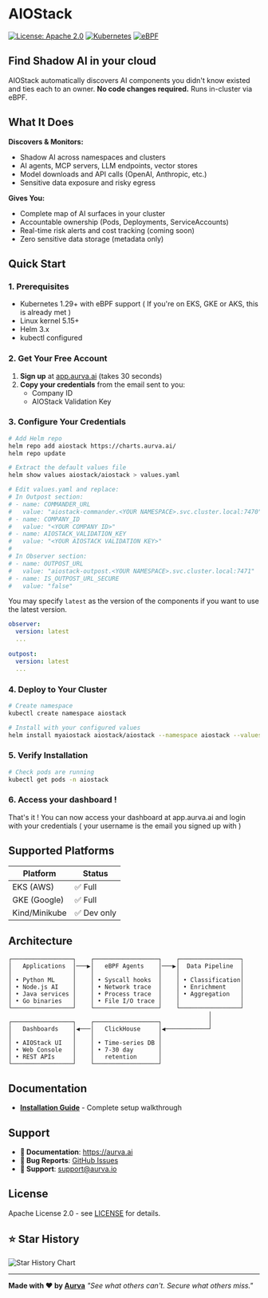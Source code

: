 # AIOStack

[![License: Apache 2.0](https://img.shields.io/badge/License-Apache%202.0-blue.svg)](https://opensource.org/licenses/Apache-2.0)
[![Kubernetes](https://img.shields.io/badge/Kubernetes-1.29+-blue.svg)](https://kubernetes.io/)
[![eBPF](https://img.shields.io/badge/eBPF-Powered-green.svg)](https://ebpf.io/)

## Find Shadow AI in your cloud

AIOStack automatically discovers AI components you didn't know existed and ties each to an owner. **No code changes required.** Runs in-cluster via eBPF.

## What It Does

**Discovers & Monitors:**
- Shadow AI across namespaces and clusters
- AI agents, MCP servers, LLM endpoints, vector stores
- Model downloads and API calls (OpenAI, Anthropic, etc.)
- Sensitive data exposure and risky egress

**Gives You:**
- Complete map of AI surfaces in your cluster
- Accountable ownership (Pods, Deployments, ServiceAccounts)
- Real-time risk alerts and cost tracking (coming soon)
- Zero sensitive data storage (metadata only)

## Quick Start

### 1. Prerequisites
- Kubernetes 1.29+ with eBPF support ( If you're on EKS, GKE or AKS, this is already met )
- Linux kernel 5.15+ 
- Helm 3.x
- kubectl configured

### 2. Get Your Free Account
1. **Sign up** at [app.aurva.ai](https://app.aurva.ai) (takes 30 seconds)
2. **Copy your credentials** from the email sent to you:
   - Company ID
   - AIOStack Validation Key

### 3. Configure Your Credentials
```bash
# Add Helm repo
helm repo add aiostack https://charts.aurva.ai/
helm repo update

# Extract the default values file
helm show values aiostack/aiostack > values.yaml

# Edit values.yaml and replace:
# In Outpost section:
# - name: COMMANDER_URL
#   value: "aiostack-commander.<YOUR NAMESPACE>.svc.cluster.local:7470"
# - name: COMPANY_ID
#   value: "<YOUR COMPANY ID>"
# - name: AIOSTACK_VALIDATION_KEY
#   value: "<YOUR AIOSTACK VALIDATION KEY>"
#
# In Observer section:
# - name: OUTPOST_URL
#   value: "aiostack-outpost.<YOUR NAMESPACE>.svc.cluster.local:7471"
# - name: IS_OUTPOST_URL_SECURE
#   value: "false"
```

You may specify `latest` as the version of the components if you want to use the latest version.
```yaml
observer:
  version: latest
  ...
  
outpost:
  version: latest
  ...
```

### 4. Deploy to Your Cluster
```bash
# Create namespace
kubectl create namespace aiostack

# Install with your configured values
helm install myaiostack aiostack/aiostack --namespace aiostack --values values.yaml
```

### 5. Verify Installation
```bash
# Check pods are running
kubectl get pods -n aiostack
```

### 6. Access your dashboard !
That's it ! You can now access your dashboard at app.aurva.ai and login with your credentials ( your username is the email you signed up with )


## Supported Platforms

| Platform | Status |
|----------|--------|
| EKS (AWS) | ✅ Full |
| GKE (Google) | ✅ Full |
| Kind/Minikube | ✅ Dev only |

## Architecture

```
┌─────────────────┐    ┌──────────────────┐    ┌─────────────────┐
│   Applications  │───▶│   eBPF Agents    │───▶│  Data Pipeline  │
│                 │    │                  │    │                 │
│ • Python ML     │    │ • Syscall hooks  │    │ • Classification│
│ • Node.js AI    │    │ • Network trace  │    │ • Enrichment    │
│ • Java services │    │ • Process trace  │    │ • Aggregation   │
│ • Go binaries   │    │ • File I/O trace │    │                 │
└─────────────────┘    └──────────────────┘    └─────────────────┘
                                                        │
┌─────────────────┐    ┌──────────────────┐             │
│   Dashboards    │◀───│   ClickHouse     │◀────────────┘
│                 │    │                  │
│ • AIOStack UI   │    │ • Time-series DB │
│ • Web Console   │    │ • 7-30 day       │
│ • REST APIs     │    │   retention      │
└─────────────────┘    └──────────────────┘
```

## Documentation

- **[Installation Guide](https://aurva.ai/docs/installation/steps)** - Complete setup walkthrough



## Support

- **📖 Documentation**: https://aurva.ai
- **🐛 Bug Reports**: [GitHub Issues](https://github.com/aurva-io/ai-observability-stack/issues)
- **📧 Support**: support@aurva.io

## License

Apache License 2.0 - see [LICENSE](LICENSE) for details.

## ⭐ Star History

![Star History Chart](https://api.star-history.com/svg?repos=aurva-io/ai-observability-stack&type=Date)

---

**Made with ❤️ by [Aurva](https://aurva.io)**
*"See what others can't. Secure what others miss."*